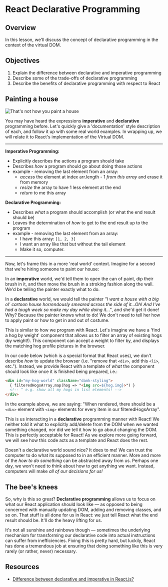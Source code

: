 # React Declarative Programming

## Overview

In this lesson, we'll discuss the concept of declarative programming in the context of the virtual DOM.  

## Objectives
1. Explain the difference between declarative and imperative programming
2. Describe some of the trade-offs of declarative programming
3. Describe the benefits of declarative programming with respect to React

## Painting a house
![That's not how you paint a house](https://media.giphy.com/media/Jg6Z88H8Cc9tm/giphy.gif)

You may have heard the expressions **imperative** and **declarative** programming before. Let's quickly give a 'documentation' style description of each, and follow it up with some real world examples. In wrapping up, we will relate it to React's implementation of the Virtual DOM.

---

**Imperative Programming:**
  - Explicitly describes the actions a program should take
  - Describes _how_ a program should go about doing those actions
  - example - removing the last element from an array:
    - _access_ the element at index arr.length - 1 _from this array_ and erase it from memory
    - _resize_ the array to have 1 less element at the end
    - _return_ to me this array

**Declarative Programming:**
  - Describes _what_ a program should accomplish (or what the end result should be)
  - Leaves the determination of _how_ to get to the end result up to the program
  - example - removing the last element from an array:
    - I have this array: `[1, 2, 3]`
    - I want an array like that but without the tail element
    - Make it so, computer.

---

Now, let's frame this in a more 'real world' context. Imagine for a second that we're hiring someone to paint our house:

In an **imperative** world, we'd tell them to open the can of paint, dip their brush in it, and then move the brush in a stroking fashion along the wall. We'd be telling the painter exactly what to do.

In a **declarative** world, we would tell the painter _"I want a house with a big ol' cartoon house horrendously smeared across the side of it...Oh! And I've had a tough week so make my day while doing it..."_, and she'd get it done! Why? Because the painter knows what to do! We don't need to tell her how to apply paint or how to get in and out of costume.

This is similar to how we program with React. Let's imagine we have a 'find a hog by weight' component that allows us to filter an array of existing hogs (by weight!). This component can accept a weight to filter by, and displays the matching hog profile pictures in the browser.

In our code below (which is a special format that React uses), we don't describe _how_ to update the browser (i.e. "remove that `<div>`, add this `<li>`, etc."). Instead, we provide React with a template of _what_ the component should look like once it is finished being prepared, i.e.:

```html
<div id="my-hog-world" className="dank-styling">
  { filteredHogsArray.map(hog => "<img src=${hog.img}>") }
  <!-- ^ e.g. show all my hogs in list elements! -->
</div>
```

In the example above, we are saying: "When rendered, there should be a `<div>` element with `<img>` elements for every item in our filteredHogsArray".

This is us interacting in a **declarative** programming manner with React! We neither told it what to explicitly add/delete from the DOM when we wanted something changed, nor did we tell it how to go about changing the DOM. This is perfectly acceptable for React! As we explore more going forward, we will see how this code acts as a template and React does the rest.

Doesn't a declarative world sound nice? It does to me! We can trust the computer to do what its supposed to in an efficient manner. More and more of the _how to do something_ can be abstracted away from us. Perhaps one day, we won't need to think about how to get anything we want. Instead, computers will make _all of our decisions for us!_

## The bee's knees
So, why is this so great? **Declarative programming** allows us to focus on what our React application should look like — as opposed to being concerned with manually updating DOM, adding and removing classes, and so on. That stuff is all done for us in React: we just tell React what the end result should be. It'll do the heavy lifting for us.

It's not all sunshine and rainbows though — sometimes the underlying mechanism for transforming our declarative code into actual instructions can suffer from inefficiencies. Fixing this is pretty hard, but luckily, React has done a tremendous job at ensuring that doing something like this is very rarely (or rather, never) necessary.

## Resources
- [Difference between declarative and imperative in React.js?](http://stackoverflow.com/questions/33655534/difference-between-declarative-and-imperative-in-react-js)
